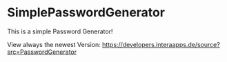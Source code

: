 # SimplePasswordGenerator
This is a simple Password Generator!

View always the newest Version: https://developers.interaapps.de/source?src=PasswordGenerator
